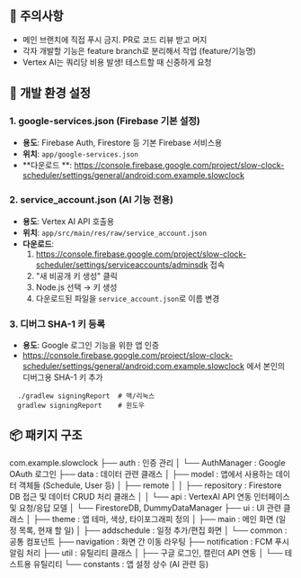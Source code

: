 ## 💩 주의사항

- 메인 브랜치에 직접 푸시 금지. PR로 코드 리뷰 받고 머지
- 각자 개발할 기능은 feature branch로 분리해서 작업 (feature/기능명)
- Vertex AI는 쿼리당 비용 발생! 테스트할 때 신중하게 요청

## 🚨 개발 환경 설정

### 1. google-services.json (Firebase 기본 설정)

- **용도**: Firebase Auth, Firestore 등 기본 Firebase 서비스용
- **위치**: `app/google-services.json`
- **다운로드
  **: https://console.firebase.google.com/project/slow-clock-scheduler/settings/general/android:com.example.slowclock

### 2. service_account.json (AI 기능 전용)

- **용도**: Vertex AI API 호출용
- **위치**: `app/src/main/res/raw/service_account.json`
- **다운로드**:
    1. https://console.firebase.google.com/project/slow-clock-scheduler/settings/serviceaccounts/adminsdk
       접속
    2. "새 비공개 키 생성" 클릭
    3. Node.js 선택 → 키 생성
    4. 다운로드된 파일을 `service_account.json`로 이름 변경

### 3. 디버그 SHA-1 키 등록

- **용도**: Google 로그인 기능을 위한 앱 인증
- https://console.firebase.google.com/project/slow-clock-scheduler/settings/general/android:com.example.slowclock
  에서 본인의 디버그용 SHA-1 키 추가

```
  ./gradlew signingReport  # 맥/리눅스
  gradlew signingReport    # 윈도우
```

## 📦 패키지 구조

com.example.slowclock
├── auth : 인증 관리
│ └── AuthManager : Google OAuth 로그인
├── data : 데이터 관련 클래스
│ ├── model : 앱에서 사용하는 데이터 객체들 (Schedule, User 등)
│ ├── remote
│ │ ├── repository : Firestore DB 접근 및 데이터 CRUD 처리 클래스
│ │ └── api : VertexAI API 연동 인터페이스 및 요청/응답 모델
│ └── FirestoreDB, DummyDataManager
├── ui : UI 관련 클래스
│ ├── theme : 앱 테마, 색상, 타이포그래피 정의
│ ├── main : 메인 화면 (일정 목록, 현재 할 일)
│ ├── addschedule : 일정 추가/편집 화면
│ └── common : 공통 컴포넌트
├── navigation : 화면 간 이동 라우팅
├── notification : FCM 푸시 알림 처리
├── util : 유틸리티 클래스
│ ├── 구글 로그인, 캘린더 API 연동
│ └── 테스트용 유틸리티
└── constants : 앱 설정 상수 (AI 관련 등)